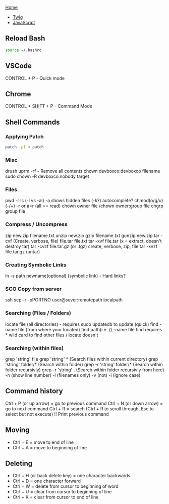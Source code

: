 [Home](https://timcoxopc.github.io/d8notes/)

- [Twig](/d8notes/twig)
- [JavaScript](/d8notes/js)

## Reload Bash
```bash
source ~/.bashrc
```

## VSCode
CONTROL + P - Quick mode

## Chrome
CONTROL + SHIFT + P - Command Mode

## Shell Commands

### Applying Patch
```bash
patch -p1 < patch
```

### Misc
drush uprm -rf - Remove all contents
chown devboxco:devboxco filename
sudo chown -R devboxco:nobody target

### Files
pwd
-r
ls (-l vs -al) -a shows hidden files (-k?)
autocomplete?
chmod(o/g/u)(-/+) -r   or a=r (all == read)
chown owner file  /chown owner:group file
chgrp group file

### Compress / Uncompress
zip new.zip filename.txt
unzip new.zip
gzip filename.txt
gunzip new.zip
tar -cvf (Create, verbose, file) file.tar file.txt
tar -xvf file.tar (x = extract, doesn't destroy tar)
tar -cvzf file.tar.gz (or .tgz) create, verbose, zip, file
tar -xvzf file.tar.gz (untar)

### Creating Symbolic Links
ln -s path newname(optional) (symbolic link) - Hard links?

### SCO Copy from server
ssh
scp -r -pPORTNO user@sever:remotepath localpath

### Searching (Files / Folders)
locate file (all directories) - requires sudo updatedb to update (quick)
find -name file (from where your located)
find path(i.e. /) -name file
find requires * wild card to find other files / locate doesn't

### Searching (within files)
grep 'string' file
grep 'string' * (Search files within current directory)
grep 'string' folder/* (Search within folder)
grep -r 'string' folder/* (Search within folder recursivly)
grep -r 'string' . (Search within folder recursivly from here)
-n (show line number)
-l (filenames only)
-v (not)
-i (ignore case)

## Command history
Ctrl + P (or up arrow) = go to previous command
Ctrl + N (or down arrow) = go to next command
Ctrl + R = search (Ctrl + R to scroll through, Esc to select but not execute)
!!	Print previous command

## Moving
- Ctrl + E = move to end of line
- Ctrl + A = move to beginning of line

## Deleting
- Ctrl + H (or back delete key) = one character backwards
- Ctrl + D = one character forward
- Ctrl + W = delete from cursor to beginning of word
- Ctrl + U = clear from cursor to beginning of line
- Ctrl + K = clear from cursor to end of line

